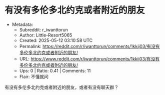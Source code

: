 # 有没有多伦多北约克或者附近的朋友

- Metadata:
  - Subreddit: r_iwanttorun
  - Author: Little-Resort5065
  - Created: 2025-05-12 03:10:58 UTC
  - Permalink: https://reddit.com/r/iwanttorun/comments/1kkij03/有没有多伦多北约克或者附近的朋友/
  - URL: https://www.reddit.com/r/iwanttorun/comments/1kkij03/有没有多伦多北约克或者附近的朋友/
  - Ups: 0 | Ratio: 0.41 | Comments: 11
  - Flair: 不懂就问


有没有多伦多北约克或者附近的朋友，或者有没有聊天群？

